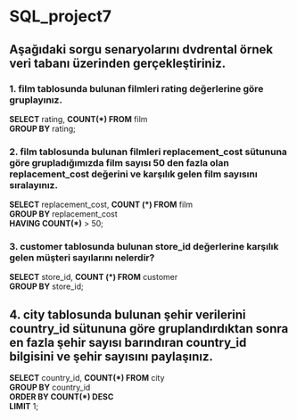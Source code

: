 # SQL_project7

## Aşağıdaki sorgu senaryolarını dvdrental örnek veri tabanı üzerinden gerçekleştiriniz.

### 1. film tablosunda bulunan filmleri rating değerlerine göre gruplayınız.  

**SELECT** rating, **COUNT(*) FROM** film  
**GROUP BY** rating;


### 2. film tablosunda bulunan filmleri replacement_cost sütununa göre grupladığımızda film sayısı 50 den fazla olan replacement_cost değerini ve karşılık gelen film sayısını sıralayınız.  

**SELECT** replacement_cost, **COUNT (*)  FROM** film  
**GROUP BY** replacement_cost  
**HAVING COUNT(*)** > 50;  


### 3. customer tablosunda bulunan store_id değerlerine karşılık gelen müşteri sayılarını nelerdir? 

**SELECT** store_id, **COUNT (*)  FROM** customer  
**GROUP BY** store_id;  


## 4. city tablosunda bulunan şehir verilerini country_id sütununa göre gruplandırdıktan sonra en fazla şehir sayısı barındıran country_id bilgisini ve şehir sayısını paylaşınız. 

**SELECT** country_id, **COUNT(*) FROM** city  
**GROUP BY** country_id  
**ORDER BY COUNT(*) DESC**  
**LIMIT** 1;
